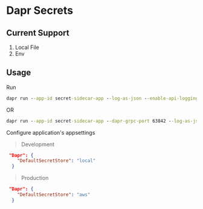 # Dapr Secrets

## Current Support

1. Local File
2. Env

## Usage

Run

~~~cmd
dapr run --app-id secret-sidecar-app --log-as-json --enable-api-logging --log-level error
~~~

OR

~~~cmd
dapr run --app-id secret-sidecar-app --dapr-grpc-port 63842 --log-as-json --enable-api-logging --log-level error
~~~

Configure application's appsettings

> Development

~~~json
 "Dapr": {
    "DefaultSecretStore": "local"
  }
~~~

> Production

~~~json
 "Dapr": {
    "DefaultSecretStore": "aws"
  }
~~~
